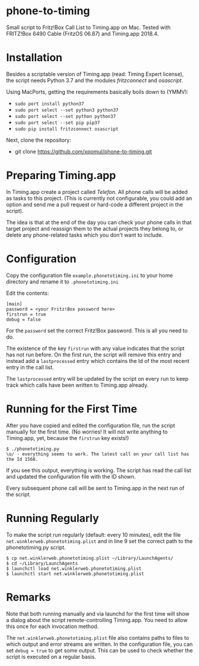# phone-to-timing
Small script to  Fritz!Box Call List to Timing.app on Mac.
Tested with FRITZ!Box 6490 Cable (FritzOS 06.87) and Timing.app 2018.4.

# Installation

Besides a scriptable version of Timing.app (read: Timing Expert license), the script needs Python 3.7 and the modules *fritzconnect* and *osascript*.

Using MacPorts, getting the requirements basically boils down to (YMMV):
  * `sudo port install python37`
  * `sudo port select --set python3 python37`
  * `sudo port select --set python python37`
  * `sudo port select --set pip pip37`
  * `sudo pip install fritzconnect osascript`

Next, clone the repository:
  * git clone https://github.com/xpomul/phone-to-timing.git

# Preparing Timing.app

In Timing.app create a project called *Telefon*. All phone calls will be added as tasks to this project.
(This is currently not configurable, you could add an option and send me a pull request or hard-code a different project in the script).

The idea is that at the end of the day you can check your phone calls in that target project and reassign them to the actual projects they belong to, or delete any phone-related tasks which you don't want to include.

# Configuration

Copy the configuration file `example.phonetotiming.ini` to your home directory and
rename it to `.phonetotiming.ini`

Edit the contents:

    [main]
    password = <your Fritz!Box password here>
    firstrun = true
    debug = false

For the `password` set the correct Fritz!Box password. This is all you need to do.

The existence of the key `firstrun` with any value indicates that the script has not run before. On the first run, the script will remove this entry and instead add a `lastprocessed` entry which contains the Id of the most recent entry in the call list.

The `lastprocessed` entry will be updated by the script on every run to keep track which calls have been written to 
Timing.app already.

# Running for the First Time

After you have copied and edited the configuration file, run the script manually for the first time. (No worries! It will not write anything to Timing.app, yet, because the `firstrun` key exists!)

    $ ./phonetotiming.py
    \o/ - everything seems to work. The latest call on your call list has the Id 1568.

If you see this output, everything is working. The script has read the call list and updated the configuration file with the ID shown.

Every subsequent phone call will be sent to Timing.app in the next run of the script.

# Running Regularly

To make the script run regularly (default: every 10 minutes), edit the file `net.winklerweb.phonetotiming.plist` and in line 9 set the correct path to the phonetotiming.py script.

    $ cp net.winklerweb.phonetotiming.plist ~/Library/LaunchAgents/
    $ cd ~/Library/LaunchAgents
    $ launchctl load net.winklerweb.phonetotiming.plist 
    $ launchctl start net.winklerweb.phonetotiming.plist 

# Remarks

Note that both running manually and via launchd for the first time will show a dialog about the script remote-controlling Timing.app. You need to allow this once for each invocation method.

The `net.winklerweb.phonetotiming.plist` file also contains paths to files to which output and error streams are written.
In the configuration file, you can set `debug = true` to get some output. This can be used to check whether the script is executed on a regular basis.
